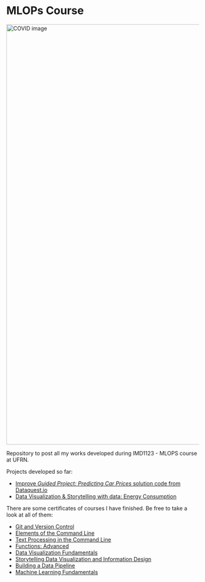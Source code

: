 # MLOPs Course

<img src="https://user-images.githubusercontent.com/48794028/162453446-d6567f42-6b44-4452-a1f7-d7a241831894.png" width="1100px;" alt="COVID image">

Repository to post all my works developed during IMD1123 - MLOPS course at UFRN.

Projects developed so far:
* [Improve _Guided Project: Predicting Car Prices_ solution code from Dataquest.io](https://github.com/Lucastmarques/mlops-course-U1T3)
* [Data Visualization & Storytelling with data: Energy Consumption](https://github.com/Lucastmarques/energy-consumption)

There are some certificates of courses I have finished. Be free to take a look at all of them:
*  [Git and Version Control](https://app.dataquest.io/verify_cert/Q18YE04S4OC9GVQDXUFW/)
*  [Elements of the Command Line](https://app.dataquest.io/verify_cert/IGDPJUHE9PSV6KBRWBXH/)
*  [Text Processing in the Command Line](https://app.dataquest.io/verify_cert/IHEFSSMZBHUIE4ZTGY9X/)
*  [Functions: Advanced](https://app.dataquest.io/verify_cert/8ANMF2LU6DUWMY60M8KQ/)
*  [Data Visualization Fundamentals](https://app.dataquest.io/verify_cert/TNGC58CAEF5RAFMKY853/)
*  [Storytelling Data Visualization and Information Design](https://app.dataquest.io/verify_cert/AZCKQOZUWIO7IVZBVMGY/)
*  [Building a Data Pipeline](https://app.dataquest.io/verify_cert/KC3IUCO1AVAO89KTYS8M/)
*  [Machine Learning Fundamentals](https://app.dataquest.io/verify_cert/QXJ02AKGLD34O8FNIETW/)
